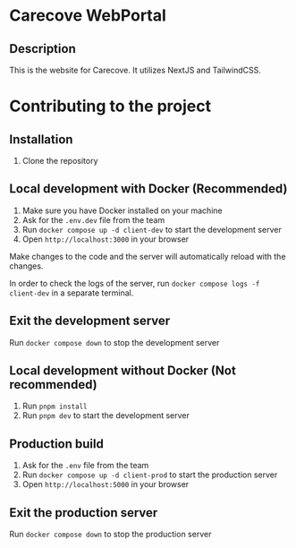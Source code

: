 # Carecove WebPortal

## Description

This is the website for Carecove. It utilizes NextJS and TailwindCSS.

# Contributing to the project

## Installation

1. Clone the repository

## Local development with Docker (Recommended)

1. Make sure you have Docker installed on your machine
2. Ask for the `.env.dev` file from the team
3. Run `docker compose up -d client-dev` to start the development server
4. Open `http://localhost:3000` in your browser

Make changes to the code and the server will automatically reload with the changes.

In order to check the logs of the server, run `docker compose logs -f client-dev` in a separate terminal.

## Exit the development server

Run `docker compose down` to stop the development server

## Local development without Docker (Not recommended)

1. Run `pnpm install`
2. Run `pnpm dev` to start the development server

## Production build

1. Ask for the `.env` file from the team
2. Run `docker compose up -d client-prod` to start the production server
3. Open `http://localhost:5000` in your browser

## Exit the production server

Run `docker compose down` to stop the production server
